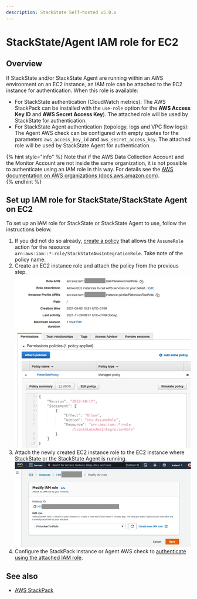 ```yaml
---
description: StackState Self-hosted v5.0.x
---
```


# StackState/Agent IAM role for EC2

## Overview

If StackState and/or StackState Agent are running within an AWS environment on an EC2 instance, an IAM role can be attached to the EC2 instance for authentication. When this role is available:

* For StackState authentication (CloudWatch metrics): The AWS StackPack can be installed with the `use-role` option for the **AWS Access Key ID** and **AWS Secret Access Key**). The attached role will be used by StackState for authentication.
* For StackState Agent authentication (topology, logs and VPC flow logs): The Agent AWS check can be configured with empty quotes for the parameters `aws_access_key_id` and `aws_secret_access_key`. The attached role will be used by StackState Agent for authentication.

{% hint style="info" %}
Note that if the AWS Data Collection Account and the Monitor Account are not inside the same organization, it is not possible to authenticate using an IAM role in this way. For details see the [AWS documentation on AWS organizations \(docs.aws.amazon.com\)](https://docs.aws.amazon.com/organizations/latest/userguide/orgs_introduction.html).  
{% endhint %}

## Set up IAM role for StackState/StackState Agent on EC2

To set up an IAM role for StackState or StackState Agent to use, follow the instructions below.

1. If you did not do so already, [create a policy](/stackpacks/integrations/aws/aws.md#aws-policy) that allows the `AssumeRole` action for the resource `arn:aws:iam::*:role/StackStateAwsIntegrationRole`. Take note of the policy name.
2. Create an EC2 instance role and attach the policy from the previous step. 
   ![Policy for AssumeRole](/.gitbook/assets/sts_on_ec2_aws_stp_02.png)
3. Attach the newly created EC2 instance role to the EC2 instance where StackState or the StackState Agent is running.
   ![Attach role to EC2 instance](/.gitbook/assets/sts_on_ec2_aws_stp_03.png)
4. Configure the StackPack instance or Agent AWS check to [authenticate using the attached IAM role](/stackpacks/integrations/aws/aws.md#iam-role-on-ec2-or-eks).

## See also

* [AWS StackPack](/stackpacks/integrations/aws/aws.md)
